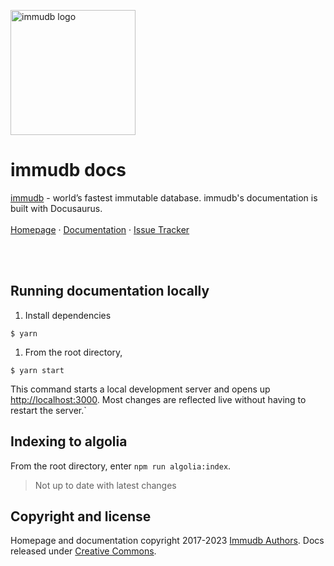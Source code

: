 <p>
    <a href="https://immudb.io/">
        <img src="https://docs.immudb.io/mascot.png" alt="immudb logo" width=200>
    </a>
</p>

<h1>immudb docs</h1>  
    
<p>
    <a href="https://immudb.io/">immudb</a> - world’s fastest immutable database. immudb's documentation is built with Docusaurus.
    <br><br/>
    <a href="https://immudb.io/">Homepage</a>
    ·
    <!-- #FIXME update with the most recent link -->
    <a href="https://docs.immudb.io/">Documentation</a>
    ·
    <a href="https://github.com/codenotary/immudb/issues">Issue Tracker</a>
</p>

<br><br/>

## Running documentation locally  


1. Install dependencies
```
$ yarn
```

1. From the root directory, 
```
$ yarn start
```


This command starts a local development server and opens up [http://localhost:3000](http://localhost:3000). Most changes are reflected live without having to restart the server.`


## Indexing to algolia

From the root directory, enter `npm run algolia:index`.
> Not up to date with latest changes

## Copyright and license

Homepage and documentation copyright 2017-2023 [Immudb Authors](https://github.com/codenotary/immudb/graphs/contributors). 
Docs released under [Creative Commons](https://github.com/codenotary/immudb.io/blob/master/LICENSE).
